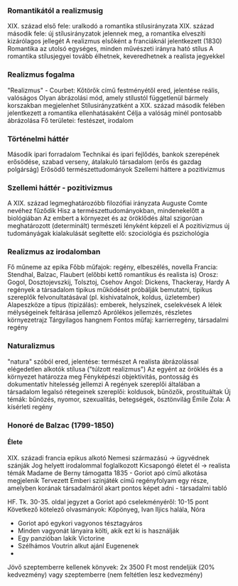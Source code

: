 ### Romantikától a realizmusig
XIX. század első fele: uralkodó a romantika stílusirányzata
XIX. század második fele: új stílusirányzatok jelennek meg, a romantika elveszíti kizárólagos jellegét
A realizmus elsőként a franciáknál jelentkezett (1830)
Romantika az utolsó egységes, minden művészeti irányra ható stílus
A romantika stílusjegyei tovább élhetnek, keveredhetnek a realista jegyekkel
### Realizmus fogalma
"Realizmus" - Courbet: Kőtörők című festményétől ered, jelentése reális, valóságos
Olyan ábrázolási mód, amely stílustól függetlenül bármely korszakban megjelenhet
Stílusirányzatként a XIX. század második felében jelentkezett a romantika ellenhatásaként
Célja a valóság minél pontosabb ábrázolása
Fő területei: festészet, irodalom
### Történelmi háttér
Második ipari forradalom
Technikai és ipari fejlődés, bankok szerepének erősödése, szabad verseny, átalakuló társadalom (erős és gazdag polgárság)
Erősödő természettudományok
Szellemi háttere a pozitivizmus
### Szellemi háttér - pozitivizmus
A XIX. század legmeghatározóbb filozófiai irányzata
Auguste Comte nevéhez fűződik
Hisz a természettudományokban, mindenekelőtt a biológiában
Az embert a környezet és az öröklődés által szigorúan meghatározott (determinált) természeti lényként képzeli el
A pozitivizmus új tudományágak kialakulását segítette elő: szociológia és pszichológia
### Realizmus az irodalomban
Fő műneme az epika
Főbb műfajok: regény, elbeszélés, novella
Francia: Stendhal, Balzac, Flaubert (előbbi kettő romantikus és realista is)
Orosz: Gogol, Dosztojevszkij, Tolsztoj, Csehov
Angol: Dickens, Thackeray, Hardy
A regények a társadalom tipikus működését próbálják bemutatni, tipikus szereplők felvonultatásával (pl. kishivatalnok, koldus, üzletember)
Alapeszköze a típus (tipizálás): emberek, helyszínek, cselekvések
A lélek mélységeinek feltárása jellemző
Aprólékos jellemzés, részletes környezetrajz
Tárgyilagos hangnem
Fontos műfaj: karrierregény, társadalmi regény
### Naturalizmus
"natura" szóból ered, jelentése: természet
A realista ábrázolással elégedetlen alkotók stílusa ("túlzott realizmus")
Az egyént az öröklés és a környezet határozza meg
Fényképészi objektivitás, pontosság és dokumentatív hitelesség jellemzi
A regények szereplői általában a társadalom legalsó rétegeinek szereplői: koldusok, bűnözők, prostituáltak
Új témák: bűnözés, nyomor, szexualitás, betegségek, ösztönvilág
Émile Zola: A kísérleti regény
### Honoré de Balzac (1799-1850)
#### Élete
XIX. századi francia epikus alkotó
Nemesi származású → ügyvédnek szánják
Jog helyett irodalommal foglalkozott
Kicsapongó életet él → realista témák
Madame de Berny támogatta
1835 - Goriot apó című alkotása megjelenik
Tervezett Emberi színjáték című regényfolyam egy része, amelyben korának társadalmáról akart pontos képet adni - társadalmi tabló

HF. Tk. 30-35. oldal jegyzet a Goriot apó cselekményéről: 10-15 pont
Következő kötelező olvasmányok: Köpönyeg, Ivan Iljics halála, Nóra
- Goriot apó egykori vagyonos tésztagyáros
- Minden vagyonát lányaira költi, akik ezt ki is használják
- Egy panzióban lakik Victorine
- Szélhámos Voutrin alkut ajánl Eugenenek
- 
Jövő szeptemberre kellenek könyvek:  2x 3500 Ft most rendeljük (20% kedvezmény) vagy szeptemberre (nem feltétlen lesz kedvezmény)


